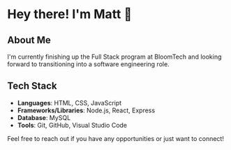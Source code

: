 # Hey there! I'm Matt 👋

## About Me

I'm currently finishing up the Full Stack program at BloomTech and looking forward to transitioning into a software engineering role.

## Tech Stack

- **Languages**: HTML, CSS, JavaScript
- **Frameworks/Libraries**: Node.js, React, Express
- **Database**: MySQL
- **Tools**: Git, GitHub, Visual Studio Code

Feel free to reach out if you have any opportunities or just want to connect!




